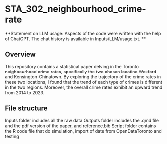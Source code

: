 # STA_302_neighbourhood_crime-rate
**Statement on LLM usage: Aspects of the code were written with the help of ChatGPT. The chat history is available in
Inputs/LLM/usage.txt. **

## Overview
This repository contains a statistical paper delving in the Toronto neighbourhood crime rates, specifically the two chosen locatino Wexford and Kensington-Chinatown. By exploring the trajectory of the crime rates in these two locations, I found that the trend of each type of crimes is different in the two regions. Moreover, the overall crime rates exhibit an upward trend from 2014 to 2023.

## File structure
Inputs folder includes all the raw data
Outputs folder includes the .qmd file and the pdf version of the paper, and reference.bib
Script folder contains the R code file that do simulation, import of date from OpenDataToronto and testing
